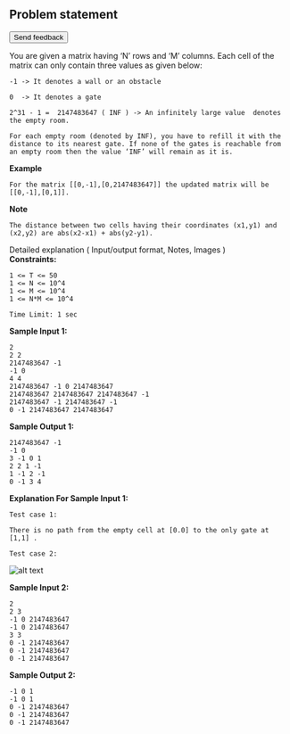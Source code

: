 <ninjas-problems-ui-problem-details-tab-description _ngcontent-serverapp-c224="" _nghost-serverapp-c223=""><div _ngcontent-serverapp-c223="" class="problem-description-container pt-16 pb-56"><div _ngcontent-serverapp-c223="" class="problem-statement-title-container"><h2 _ngcontent-serverapp-c223="" class="problem-statement-title zen-typo-subtitle-small"> Problem statement </h2><ninjas-problems-ui-send-feedback-button _ngcontent-serverapp-c223="" _nghost-serverapp-c222=""><div _ngcontent-serverapp-c222=""><button _ngcontent-serverapp-c222="" zen-gray-underlined-text-cta="" size="small" class="zen-base-cta zen-gray-underlined-text-cta zen-cta-base zen-cta-small"><span class="zen-cta-wrapper"><span _ngcontent-serverapp-c222=""> Send feedback </span></span></button></div></ninjas-problems-ui-send-feedback-button></div><div _ngcontent-serverapp-c223="" class="problem-main-statement ng-star-inserted" style=""><div _ngcontent-serverapp-c223="" imageoverlay="" class="description pt-8 problem-statement ng-star-inserted"><p id="you-are-given-a-matrix-having-n-rows-and-m-columns-each-cell-of-the-matrix-can-only-contain-three-values-as-given-below">You are given a matrix having ‘N’ rows and ‘M’ columns. Each cell of the matrix can only contain three values as given below:</p>

<pre><code>-1 -&gt; It denotes a wall or an obstacle

0  -&gt; It denotes a gate

2^31 - 1 =  2147483647 ( INF ) -&gt; An infinitely large value  denotes the empty room.

For each empty room (denoted by INF), you have to refill it with the distance to its nearest gate. If none of the gates is reachable from an empty room then the value ‘INF’ will remain as it is.
</code></pre>

<b id="example">Example</b>

<pre><code>For the matrix [[0,-1],[0,2147483647]] the updated matrix will be [[0,-1],[0,1]].
</code></pre>

<b id="note">Note</b>

<pre><code>The distance between two cells having their coordinates (x1,y1) and (x2,y2) are abs(x2-x1) + abs(y2-y1).
</code></pre>

</div><!----></div><div _ngcontent-serverapp-c223="" class="problem-other-details-container py-8 mt-16 closed ng-star-inserted" style=""><div _ngcontent-serverapp-c223="" class="problem-other-details-heading-section"><div _ngcontent-serverapp-c223="" class="problem-other-details-heading-left-section"><span _ngcontent-serverapp-c223="" class="problem-other-details-text zen-typo-subtitle-small"> Detailed explanation </span><span _ngcontent-serverapp-c223="" class="problem-other-details-subtext zen-typo-caption-medium"> ( Input/output format, Notes, Images ) </span></div><div _ngcontent-serverapp-c223="" class="problem-other-details-heading-right-section"><mat-icon _ngcontent-serverapp-c223="" role="img" fontset="zen-icon" fonticon="icon-chevron-down" class="mat-icon notranslate icon-chevron-down zen-icon mat-icon-no-color" aria-hidden="true" data-mat-icon-type="font" data-mat-icon-name="icon-chevron-down" data-mat-icon-namespace="zen-icon"></mat-icon></div></div><div _ngcontent-serverapp-c223="" disableselect="" imageoverlay="" class="problem-other-details prevent-select" style="display: none;"><b id="input-format">Input Format:</b>

<pre><code>The first line of the input contains an integer ‘T’ denoting the number of test cases.

The next 2*T lines describe the ‘T’ test cases.

The first line of each test case contains two space-separated positive integers ‘N’ and ‘M’ denoting the number of the rows and columns in a matrix respectively. 

The next ‘N’ lines of each test case contain ‘M’ space-separated integers among -1, 0, and 2^31 - 1.
</code></pre>

<b id="output-format">Output Format:</b>

<pre><code>The output of each test case should contain a matrix of size N x M where each empty cell will contain the distance to its nearest gate.
</code></pre>

<b id="note">Note:</b>

<pre><code>You do not need to print anything, it has already been taken care of. Just implement the given function.
</code></pre></div></div><!----><div _ngcontent-serverapp-c223="" imageoverlay="" class="description pt-8 ng-star-inserted" style=""><b id="constraints">Constraints:</b>

<pre><code>1 &lt;= T &lt;= 50
1 &lt;= N &lt;= 10^4  
1 &lt;= M &lt;= 10^4
1 &lt;= N*M &lt;= 10^4 

Time Limit: 1 sec
</code></pre></div><!----><div _ngcontent-serverapp-c223="" imageoverlay="" class="description mt-16 sample-cases border-radius-8 ng-star-inserted" style=""><b>Sample Input 1:</b>

<pre><code>2
2 2
2147483647 -1
-1 0
4 4
2147483647 -1 0 2147483647
2147483647 2147483647 2147483647 -1
2147483647 -1 2147483647 -1
0 -1 2147483647 2147483647
</code></pre>

<b>Sample Output 1:</b>

<pre><code>2147483647 -1
-1 0
3 -1 0 1
2 2 1 -1
1 -1 2 -1
0 -1 3 4
</code></pre>

<b>Explanation For Sample Input 1:</b>

<pre><code>Test case 1:

There is no path from the empty cell at [0.0] to the only gate at [1,1] .

Test case 2:
</code></pre>

<p><img src="https://files.codingninjas.in/screenshot-from-2021-01-14-22-57-07-7324.png" alt="alt text" style="cursor: zoom-in;"></p>

<b>Sample Input 2:</b>

<pre><code>2
2 3
-1 0 2147483647
-1 0 2147483647
3 3
0 -1 2147483647
0 -1 2147483647
0 -1 2147483647
</code></pre>

<b>Sample Output 2:</b>

<pre><code>-1 0 1
-1 0 1
0 -1 2147483647
0 -1 2147483647
0 -1 2147483647
</code></pre>
</div><!----><!----><!----><!----><!----></div></ninjas-problems-ui-problem-details-tab-description>

